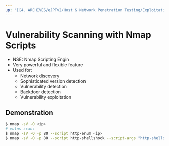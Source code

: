```yaml
---
up: "[[4. ARCHIVES/eJPTv2/Host & Network Penetration Testing/Exploitation/Vulnerability Scanning/Vulnerability Scanning|Vulnerability Scanning]]"
---
```


# Vulnerability Scanning with Nmap Scripts

- NSE: Nmap Scripting Engin
- Very powerful and flexible feature
- Used for:
	- Network discovery
	- Sophisticated version detection
	- Vulnerability detection
	- Backdoor detection
	- Vulnerability exploitation

## Demonstration

```bash
$ nmap -sV -O <ip>
# vulns scan:
$ nmap -sV -O -p 80 --script http-enum <ip>
$ nmap -sV -O -p 80 --script http-shellshock --script-args "http-shellshock.uri=/gettime.cgi" <ip>
```
